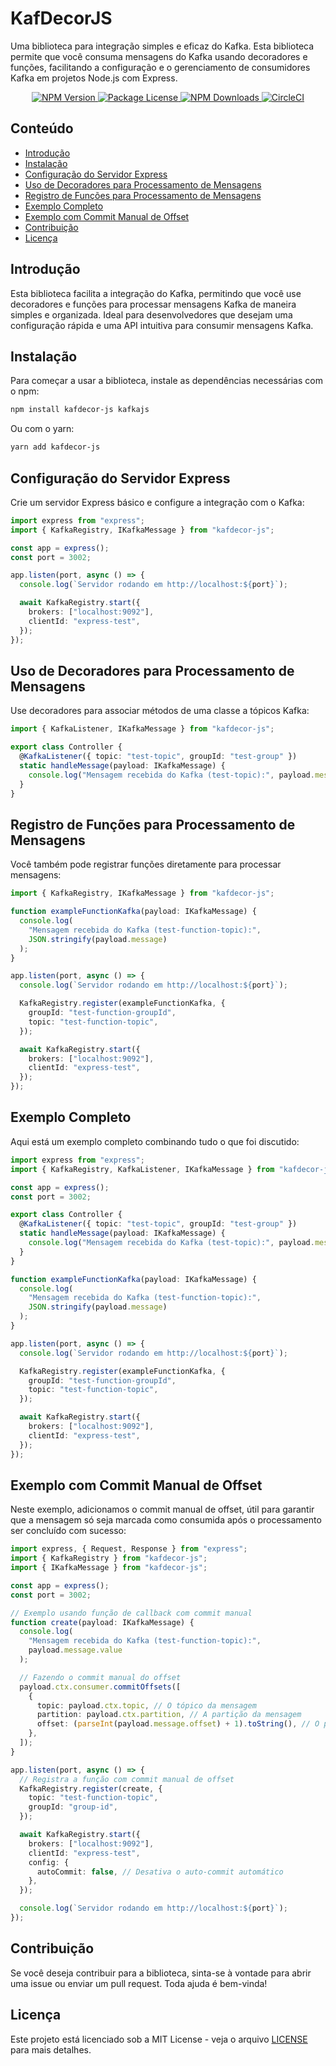 # KafDecorJS

Uma biblioteca para integração simples e eficaz do Kafka. Esta biblioteca permite que você consuma mensagens do Kafka usando decoradores e funções, facilitando a configuração e o gerenciamento de consumidores Kafka em projetos Node.js com Express.

<p align="center">
  <a href="https://www.npmjs.com/package/kafdecor-js" target="_blank">
    <img src="https://img.shields.io/npm/v/kafdecor-js.svg" alt="NPM Version" />
  </a>
  <a href="https://www.npmjs.com/package/kafdecor-js" target="_blank">
    <img src="https://img.shields.io/npm/l/kafdecor-js.svg" alt="Package License" />
  </a>
  <a href="https://www.npmjs.com/package/kafdecor-js" target="_blank">
    <img src="https://img.shields.io/npm/dm/kafdecor-js.svg" alt="NPM Downloads" />
  </a>
  <a href="https://circleci.com/gh/DevFigueiredo/kafdecor-js" target="_blank">
    <img src="https://img.shields.io/circleci/build/github/DevFigueiredo/kafdecor-js/master" alt="CircleCI" />
  </a>
 
</p>

## Conteúdo

- [Introdução](#introdução)
- [Instalação](#instalação)
- [Configuração do Servidor Express](#configuração-do-servidor-express)
- [Uso de Decoradores para Processamento de Mensagens](#uso-de-decoradores-para-processamento-de-mensagens)
- [Registro de Funções para Processamento de Mensagens](#registro-de-funções-para-processamento-de-mensagens)
- [Exemplo Completo](#exemplo-completo)
- [Exemplo com Commit Manual de Offset](#exemplo-com-commit-manual-de-offset)
- [Contribuição](#contribuição)
- [Licença](#licença)

## Introdução

Esta biblioteca facilita a integração do Kafka, permitindo que você use decoradores e funções para processar mensagens Kafka de maneira simples e organizada. Ideal para desenvolvedores que desejam uma configuração rápida e uma API intuitiva para consumir mensagens Kafka.

## Instalação

Para começar a usar a biblioteca, instale as dependências necessárias com o npm:

```bash
npm install kafdecor-js kafkajs
```

Ou com o yarn:

```bash
yarn add kafdecor-js
```

## Configuração do Servidor Express

Crie um servidor Express básico e configure a integração com o Kafka:

```typescript
import express from "express";
import { KafkaRegistry, IKafkaMessage } from "kafdecor-js";

const app = express();
const port = 3002;

app.listen(port, async () => {
  console.log(`Servidor rodando em http://localhost:${port}`);

  await KafkaRegistry.start({
    brokers: ["localhost:9092"],
    clientId: "express-test",
  });
});
```

## Uso de Decoradores para Processamento de Mensagens

Use decoradores para associar métodos de uma classe a tópicos Kafka:

```typescript
import { KafkaListener, IKafkaMessage } from "kafdecor-js";

export class Controller {
  @KafkaListener({ topic: "test-topic", groupId: "test-group" })
  static handleMessage(payload: IKafkaMessage) {
    console.log("Mensagem recebida do Kafka (test-topic):", payload.message);
  }
}
```

## Registro de Funções para Processamento de Mensagens

Você também pode registrar funções diretamente para processar mensagens:

```typescript
import { KafkaRegistry, IKafkaMessage } from "kafdecor-js";

function exampleFunctionKafka(payload: IKafkaMessage) {
  console.log(
    "Mensagem recebida do Kafka (test-function-topic):",
    JSON.stringify(payload.message)
  );
}

app.listen(port, async () => {
  console.log(`Servidor rodando em http://localhost:${port}`);

  KafkaRegistry.register(exampleFunctionKafka, {
    groupId: "test-function-groupId",
    topic: "test-function-topic",
  });

  await KafkaRegistry.start({
    brokers: ["localhost:9092"],
    clientId: "express-test",
  });
});
```

## Exemplo Completo

Aqui está um exemplo completo combinando tudo o que foi discutido:

```typescript
import express from "express";
import { KafkaRegistry, KafkaListener, IKafkaMessage } from "kafdecor-js";

const app = express();
const port = 3002;

export class Controller {
  @KafkaListener({ topic: "test-topic", groupId: "test-group" })
  static handleMessage(payload: IKafkaMessage) {
    console.log("Mensagem recebida do Kafka (test-topic):", payload.message);
  }
}

function exampleFunctionKafka(payload: IKafkaMessage) {
  console.log(
    "Mensagem recebida do Kafka (test-function-topic):",
    JSON.stringify(payload.message)
  );
}

app.listen(port, async () => {
  console.log(`Servidor rodando em http://localhost:${port}`);

  KafkaRegistry.register(exampleFunctionKafka, {
    groupId: "test-function-groupId",
    topic: "test-function-topic",
  });

  await KafkaRegistry.start({
    brokers: ["localhost:9092"],
    clientId: "express-test",
  });
});
```

## Exemplo com Commit Manual de Offset

Neste exemplo, adicionamos o commit manual de offset, útil para garantir que a mensagem só seja marcada como consumida após o processamento ser concluído com sucesso:

```typescript
import express, { Request, Response } from "express";
import { KafkaRegistry } from "kafdecor-js";
import { IKafkaMessage } from "kafdecor-js";

const app = express();
const port = 3002;

// Exemplo usando função de callback com commit manual
function create(payload: IKafkaMessage) {
  console.log(
    "Mensagem recebida do Kafka (test-function-topic):",
    payload.message.value
  );

  // Fazendo o commit manual do offset
  payload.ctx.consumer.commitOffsets([
    {
      topic: payload.ctx.topic, // O tópico da mensagem
      partition: payload.ctx.partition, // A partição da mensagem
      offset: (parseInt(payload.message.offset) + 1).toString(), // O próximo offset
    },
  ]);
}

app.listen(port, async () => {
  // Registra a função com commit manual de offset
  KafkaRegistry.register(create, {
    topic: "test-function-topic",
    groupId: "group-id",
  });

  await KafkaRegistry.start({
    brokers: ["localhost:9092"],
    clientId: "express-test",
    config: {
      autoCommit: false, // Desativa o auto-commit automático
    },
  });

  console.log(`Servidor rodando em http://localhost:${port}`);
});
```

## Contribuição

Se você deseja contribuir para a biblioteca, sinta-se à vontade para abrir uma issue ou enviar um pull request. Toda ajuda é bem-vinda!

## Licença

Este projeto está licenciado sob a MIT License - veja o arquivo [LICENSE](./LICENSE) para mais detalhes.
